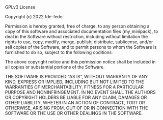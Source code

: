 GPLv3 License

Copyright (c) 2022 fde-fede

Permission is hereby granted, free of charge, to any person obtaining a copy of this software and associated documentation files
(my_minipack), to deal in the Software without restriction, including without limitation the rights to use, copy, modify, merge, publish, distribute, sublicense, and/or sell copies of the Software, and to permit persons to whom the Software is furnished to do so, subject to the following coditions:

The above copyright notice and this permission notice shall be included in all copies or substantial portions of the Software.

THE SOFTWARE IS PROVIDED "AS IS", WITHOUT WARRANTY OF ANY KIND, EXPRESS OR IMPLIED, INCLUDING BUT NOT LIMITED TO THE WARRANTIES OF MERCHANTABILITY, FITNESS FOR A PARTICULAR PURPOSE AND NONINFRINGEMENT. IN NO EVENT SHALL THE AUTHORS OR COPYRIGHT HOLDERS BE LIABLE FOR ANY CLAIM, DAMAGES OR OTHER LIABILITY, WHETER IN AN ACTION OF CONTRACT, TORT OR OTHERWISE, ARISING FROM, OUT OF OR IN CONNECTION WITH THE SOFTWARE OR THE USE OR OTHER DEALINGS IN THE SOFTWARE.